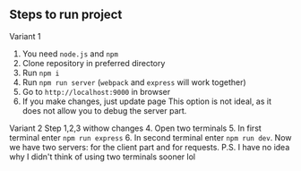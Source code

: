 ## Steps to run project
Variant 1
1. You need `node.js` and `npm`
2. Clone repository in preferred directory
3. Run `npm i`
4. Run `npm run server` (`webpack` and `express` will work together)
5. Go to `http://localhost:9000` in browser 
6. If you make changes, just update page
This option is not ideal, as it does not allow you to debug the server part.

Variant 2
Step 1,2,3 withow changes
4. Open two terminals 
5. In first terminal enter `npm run express`
6. In second terminal enter `npm run dev`. 
Now we have two servers: for the client part and for requests.
P.S.
I have no idea why I didn't think of using two terminals sooner lol


